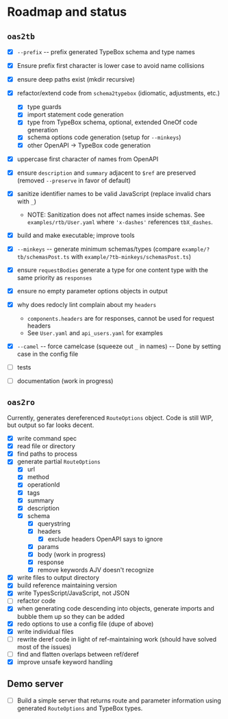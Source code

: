 # Roadmap and status

## `oas2tb`

- [x] `--prefix` -- prefix generated TypeBox schema and type names
- [x] Ensure prefix first character is lower case to avoid name collisions
- [x] ensure deep paths exist (mkdir recursive)
- [x] refactor/extend code from `schema2typebox` (idiomatic, adjustments, etc.)
  - [x] type guards
  - [x] import statement code generation
  - [x] type from TypeBox schema, optional, extended OneOf code generation
  - [x] schema options code generation (setup for `--minkeys`)
  - [x] other OpenAPI -> TypeBox code generation
- [x] uppercase first character of names from OpenAPI
- [x] ensure `description` and `summary` adjacent to `$ref` are preserved (removed `--preserve` in favor of default)
- [x] sanitize identifier names to be valid JavaScript (replace invalid chars with `_`)
  - NOTE: Sanitization does not affect names inside schemas. See `examples/rtb/User.yaml` where `'x-dashes'` references `tbX_dashes`.
- [x] build and make executable; improve tools
- [x] `--minkeys` -- generate minimum schemas/types (compare `example/?tb/schemasPost.ts` with `example/?tb-minkeys/schemasPost.ts`)
- [x] ensure `requestBodies` generate a type for one content type with the same priority as `responses`
- [x] ensure no empty parameter options objects in output
- [x] why does redocly lint complain about my `headers`
  - `components.headers` are for responses, cannot be used for request headers
  - See `User.yaml` and `api_users.yaml` for examples
- [x] `--camel` -- force camelcase (squeeze out `_` in names) -- Done by setting case in the config file
- [ ] tests

- [ ] documentation (work in progress)

## `oas2ro`

Currently, generates dereferenced `RouteOptions` object. Code is still WIP, but output so far looks decent.

- [x] write command spec
- [x] read file or directory
- [x] find paths to process
- [x] generate partial `RouteOptions`
  - [x] url
  - [x] method
  - [x] operationId
  - [x] tags
  - [x] summary
  - [x] description
  - [x] schema
    - [x] querystring
    - [x] headers
      - [x] exclude headers OpenAPI says to ignore
    - [x] params
    - [x] body (work in progress)
    - [x] response
    - [x] remove keywords AJV doesn't recognize
- [x] write files to output directory
- [x] build reference maintaining version
- [x] write TypesScript/JavaScript, not JSON
- [ ] refactor code
- [x] when generating code descending into objects, generate imports and bubble them up so they can be added
- [x] redo options to use a config file (dupe of above)
- [x] write individual files
- [ ] rewrite deref code in light of ref-maintaining work (should have solved most of the issues)
- [ ] find and flatten overlaps between ref/deref
- [x] improve unsafe keyword handling

## Demo server

- [ ] Build a simple server that returns route and parameter information using generated `RouteOptions` and TypeBox types.
